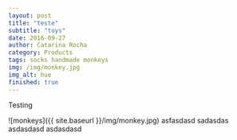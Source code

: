```yaml
---
layout: post
title: "teste"
subtitle: "toys"
date: 2016-09-27
author: Catarina Rocha
category: Products
tags: socks handmade monkeys
img: /img/monkey.jpg
img_alt: hue
finished: true
---
```


Testing 

![monkeys]({{ site.baseurl }}/img/monkey.jpg)
asfasdasd
sadasdas
asdasdasd
asdasdasd